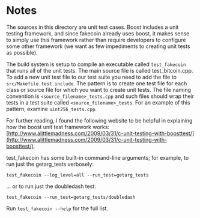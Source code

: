 # Notes
The sources in this directory are unit test cases.  Boost includes a
unit testing framework, and since fakecoin already uses boost, it makes
sense to simply use this framework rather than require developers to
configure some other framework (we want as few impediments to creating
unit tests as possible).

The build system is setup to compile an executable called `test_fakecoin`
that runs all of the unit tests.  The main source file is called
test_bitcoin.cpp. To add a new unit test file to our test suite you need 
to add the file to `src/Makefile.test.include`. The pattern is to create 
one test file for each class or source file for which you want to create 
unit tests.  The file naming convention is `<source_filename>_tests.cpp` 
and such files should wrap their tests in a test suite 
called `<source_filename>_tests`. For an example of this pattern, 
examine `uint256_tests.cpp`.

For further reading, I found the following website to be helpful in
explaining how the boost unit test framework works:
[http://www.alittlemadness.com/2009/03/31/c-unit-testing-with-boosttest/](http://www.alittlemadness.com/2009/03/31/c-unit-testing-with-boosttest/).

test_fakecoin has some built-in command-line arguments; for
example, to run just the getarg_tests verbosely:

    test_fakecoin --log_level=all --run_test=getarg_tests

... or to run just the doubledash test:

    test_fakecoin --run_test=getarg_tests/doubledash

Run `test_fakecoin --help` for the full list.

